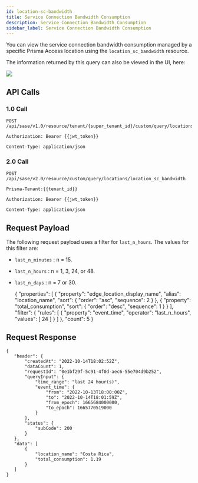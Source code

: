 ```yaml
---
id: location-sc-bandwidth
title: Service Connection Bandwidth Consumption
description: Service Connection Bandwidth Consumption
sidebar_label: Service Connection Bandwidth Consumption
---
```


You can view the service connection bandwidth consumption managed by a specific Prisma Access location
using the `location_sc_bandwidth` resource.

The information returned by this query can also be viewed in the UI, here:

![](/access/img/location-sc-bw.png)

## API Calls

### 1.0 Call

    POST /api/sase/v1.0/resource/tenant/{super_tenant_id}/custom/query/locations/location_sc_bandwidth

    Authorization: Bearer {{jwt_token}}
    
    Content-Type: application/json

### 2.0 Call

    POST /api/sase/v2.0/resource/custom/query/locations/location_sc_bandwidth

    Prisma-Tenant:{{tenant_id}}

    Authorization: Bearer {{jwt_token}}
    
    Content-Type: application/json


## Request Payload

The following request payload uses a filter for `last_n_hours`. The values for this filter are:

* `last_n_minutes` : n = 15.
* `last_n_hours` : n = 1, 3, 24, or 48.
* `last_n_days` : n = 7 or 30.


    {
     "properties": [
       {
         "property": "edge_location_display_name",
         "alias": "location_name",
         "sort": {
           "order": "asc",
           "sequence": 2
         }
       },
       {
         "property": "total_consumption",
         "sort": {
           "order": "desc",
           "sequence": 1
         }
       }
     ],
     "filter": {
       "rules": [
         {
           "property": "event_time",
           "operator": "last_n_hours",
           "values": [
             24
           ]
         }
       ]
     },
     "count": 5
    }


## Request Response
  
    {
       "header": {
           "createdAt": "2022-10-14T18:02:52Z",
           "dataCount": 1,
           "requestId": "0e1bf29f-5c91-4f0d-aec6-55e704d9b252",
           "queryInput": {
               "time_range": "last 24 hour(s)",
               "event_time": {
                   "from": "2022-10-13T18:00:00Z",
                   "to": "2022-10-14T18:01:59Z",
                   "from_epoch": 1665684000000,
                   "to_epoch": 1665770519000
               }
           },
           "status": {
               "subCode": 200
           }
       },
       "data": [
           {
               "location_name": "Costa Rica",
               "total_consumption": 1.19
           }
       ]
    }
